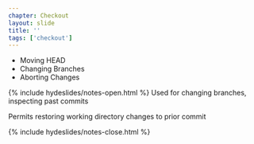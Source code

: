 ```yaml
---
chapter: Checkout
layout: slide
title: ''
tags: ['checkout']
---
```


* Moving HEAD
* Changing Branches
* Aborting Changes

{% include hydeslides/notes-open.html %}
Used for changing branches, inspecting past commits

Permits restoring working directory changes to prior commit



{% include hydeslides/notes-close.html %}